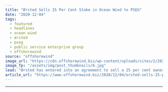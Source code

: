 ```yaml
---
title: "Ørsted Sells 25 Per Cent Stake in Ocean Wind to PSEG"
date: "2020-12-04"
tags: 
  - featured
  - headlines
  - ocean wind
  - ørsted
  - pseg
  - public service enterprise group
  - offshorewind
source: "offshorewind"
image_url: "https://cdn.offshorewind.biz/wp-content/uploads/sites/2/2020/12/04143002/%C3%98rsted-Sells-25-Per-Cent-Stake-in-Ocean-Wind-to-PSEG.jpg"
image_fp: "/assets/img/post_thumbnails/6.jpg"
lead: "Ørsted has entered into an agreement to sell a 25 per cent ownership interest"
article_url: "https://www.offshorewind.biz/2020/12/04/orsted-sells-25-per-cent-stake-in-ocean-wind-to-pseg/"
---
```


---
